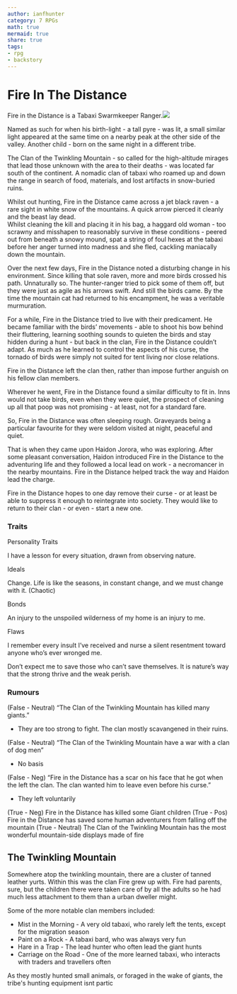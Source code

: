 ```yaml
---
author: ianfhunter
category: 7 RPGs
math: true
mermaid: true
share: true
tags:
- rpg
- backstory
---
```


# Fire In The Distance

Fire in the Distance is a Tabaxi Swarmkeeper Ranger.![](https://lh5.googleusercontent.com/6yc3C2DWU6Jru9ED06_jfHKeeexgHAT3jTwbdDbNLqaQ0Dx4E76LDZrUygw2R645t2iYnC-Si29MPxzw3fAoAM0RKbjZ8VBOwC-yHmc2Td_7l3CzAAKdpN-FDOg5CFBriBXJp4_zi74K7qQsFwEK8Q)

  

Named as such for when his birth-light - a tall pyre - was lit, a small similar light appeared at the same time on a nearby peak at the other side of the valley. Another child - born on the same night in a different tribe.

  

The Clan of the Twinkling Mountain - so called for the high-altitude mirages that lead those unknown with the area to their deaths - was located far south of the continent. A nomadic clan of tabaxi who roamed up and down the range in search of food, materials, and lost artifacts in snow-buried ruins.

  

Whilst out hunting, Fire in the Distance came across a jet black raven - a rare sight in white snow of the mountains. A quick arrow pierced it cleanly and the beast lay dead.  
Whilst cleaning the kill and placing it in his bag, a haggard old woman - too scrawny and misshapen to reasonably survive in these conditions - peered out from beneath a snowy mound, spat a string of foul hexes at the tabaxi before her anger turned into madness and she fled, cackling maniacally down the mountain.  
  
Over the next few days, Fire in the Distance noted a disturbing change in his environment. Since killing that sole raven, more and more birds crossed his path. Unnaturally so. The hunter-ranger tried to pick some of them off, but they were just as agile as his arrows swift. And still the birds came. By the time the mountain cat had returned to his encampment, he was a veritable murmuration.

  

For a while, Fire in the Distance tried to live with their predicament. He became familiar with the birds’ movements - able to shoot his bow behind their fluttering, learning soothing sounds to quieten the birds and stay hidden during a hunt - but back in the clan, Fire in the Distance couldn’t adapt. As much as he learned to control the aspects of his curse, the tornado of birds were simply not suited for tent living nor close relations.

  

Fire in the Distance left the clan then, rather than impose further anguish on his fellow clan members. 

  

Wherever he went, Fire in the Distance found a similar difficulty to fit in. Inns would not take birds, even when they were quiet, the prospect of cleaning up all that poop was not promising - at least, not for a standard fare.

So, Fire in the Distance was often sleeping rough. Graveyards being a particular favourite for they were seldom visited at night, peaceful and quiet.

  

That is when they came upon Haidon Jorora, who was exploring. After some pleasant conversation, Haidon introduced Fire in the Distance to the adventuring life and they followed a local lead on work - a necromancer in the nearby mountains. Fire in the Distance helped track the way and Haidon lead the charge.

  

Fire in the Distance hopes to one day remove their curse - or at least be able to suppress it enough to reintegrate into society. They would like to return to their clan - or even - start a new one.

  

### Traits

Personality Traits

I have a lesson for every situation, drawn from observing nature.

Ideals

Change. Life is like the seasons, in constant change, and we must change with it. (Chaotic)

Bonds

An injury to the unspoiled wilderness of my home is an injury to me.

Flaws

I remember every insult I’ve received and nurse a silent resentment toward anyone who’s ever wronged me.

Don’t expect me to save those who can’t save themselves. It is nature’s way that the strong thrive and the weak perish.

  

### Rumours

(False - Neutral) “The Clan of the Twinkling Mountain has killed many giants.”
-   They are too strong to fight. The clan mostly scavangened in their ruins. 
    
(False - Neutral) “The Clan of the Twinkling Mountain have a war with a clan of dog men”
-   No basis
    
(False - Neg) “Fire in the Distance has a scar on his face that he got when the left the clan. The clan wanted him to leave even before his curse.”
-   They left voluntarily
    

(True - Neg) Fire in the Distance has killed some Giant children
(True - Pos) Fire in the Distance has saved some human adventurers from falling off the mountain
(True - Neutral) The Clan of the Twinkling Mountain has the most wonderful mountain-side displays made of fire


## The Twinkling Mountain

Somewhere atop the twinkling mountain, there are a cluster of tanned leather yurts. Within this was the clan Fire grew up with.  Fire had parents, sure, but the children there were taken care of by all the adults so he had much less attachment to them than a urban dweller might.

Some of the more notable clan members included:
- Mist in the Morning - A very old tabaxi, who rarely left the tents, except for the migration season
- Paint on a Rock - A tabaxi bard, who was always very fun
- Hare in a Trap - The lead hunter who often lead the giant hunts
- Carriage on the Road - One of the more learned tabaxi, who interacts with traders and travellers often

As they mostly hunted small animals, or foraged in the wake of giants, the tribe's hunting equipment isnt partic